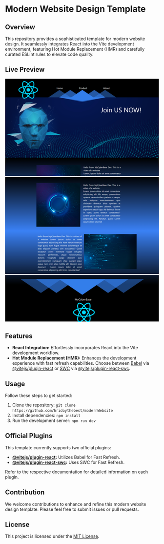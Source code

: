 # Modern Website Design Template

## Overview

This repository provides a sophisticated template for modern website design. It seamlessly integrates React into the Vite development environment, featuring Hot Module Replacement (HMR) and carefully curated ESLint rules to elevate code quality.

## Live Preview

<img src="./src/assets/1.png" alt="Screenshot 1" />
<img src="./src/assets/2.png" alt="Screenshot 2" />
<img src="./src/assets/3.png" alt="Screenshot 3" />

## Features

- **React Integration:** Effortlessly incorporates React into the Vite development workflow.
- **Hot Module Replacement (HMR):** Enhances the development experience with fast refresh capabilities. Choose between [Babel](https://babeljs.io/) via [@vitejs/plugin-react](https://github.com/vitejs/vite-plugin-react/blob/main/packages/plugin-react/README.md) or [SWC](https://swc.rs/) via [@vitejs/plugin-react-swc](https://github.com/vitejs/vite-plugin-react-swc).

## Usage

Follow these steps to get started:

1. Clone the repository: `git clone https://github.com/hridoythebest/modernWebsite`
2. Install dependencies: `npm install`
3. Run the development server: `npm run dev`

## Official Plugins

This template currently supports two official plugins:

- **[@vitejs/plugin-react](https://github.com/vitejs/vite-plugin-react/blob/main/packages/plugin-react/README.md):** Utilizes Babel for Fast Refresh.
- **[@vitejs/plugin-react-swc](https://github.com/vitejs/vite-plugin-react-swc):** Uses SWC for Fast Refresh.

Refer to the respective documentation for detailed information on each plugin.

## Contribution

We welcome contributions to enhance and refine this modern website design template. Please feel free to submit issues or pull requests.

## License

This project is licensed under the [MIT License](LICENSE).

